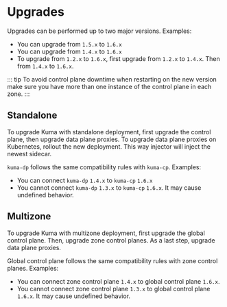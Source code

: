 # Upgrades

Upgrades can be performed up to two major versions. Examples:
* You can upgrade from `1.5.x` to `1.6.x`
* You can upgrade from `1.4.x` to `1.6.x`
* To upgrade from `1.2.x` to `1.6.x`, first upgrade from `1.2.x` to `1.4.x`. Then from `1.4.x` to `1.6.x`.

::: tip
To avoid control plane downtime when restarting on the new version make sure you have more than one instance of the control plane in each zone.
:::

## Standalone

To upgrade Kuma with standalone deployment, first upgrade the control plane, then upgrade data plane proxies.
To upgrade data plane proxies on Kubernetes, rollout the new deployment. This way injector will inject the newest sidecar.

`kuma-dp` follows the same compatibility rules with `kuma-cp`. Examples:
* You can connect `kuma-dp` `1.4.x` to `kuma-cp` `1.6.x`
* You cannot connect `kuma-dp` `1.3.x` to `kuma-cp` `1.6.x`. It may cause undefined behavior.

## Multizone

To upgrade Kuma with multizone deployment, first upgrade the global control plane. Then, upgrade zone control planes.
As a last step, upgrade data plane proxies.

Global control plane follows the same compatibility rules with zone control planes. Examples:
* You can connect zone control plane `1.4.x` to global control plane `1.6.x`.
* You cannot connect zone control plane `1.3.x` to global control plane `1.6.x`. It may cause undefined behavior.
